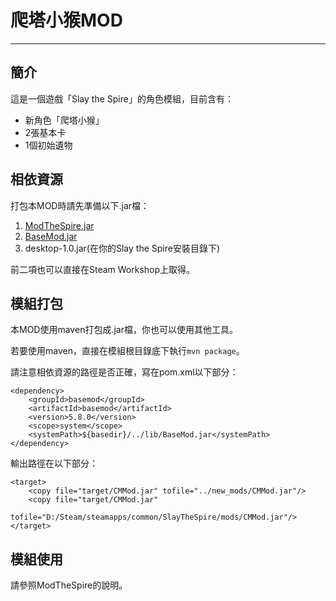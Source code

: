 # 爬塔小猴MOD
------------
## 簡介

這是一個遊戲「Slay the Spire」的角色模組，目前含有：
* 新角色「爬塔小猴」
* 2張基本卡
* 1個初始遺物


## 相依資源

打包本MOD時請先準備以下.jar檔：
1. [ModTheSpire.jar](https://github.com/kiooeht/ModTheSpire)
2. [BaseMod.jar](https://github.com/daviscook477/BaseMod)
3. desktop-1.0.jar(在你的Slay the Spire安裝目錄下)

前二項也可以直接在Steam Workshop上取得。


## 模組打包

本MOD使用maven打包成.jar檔，你也可以使用其他工具。

若要使用maven，直接在模組根目錄底下執行`mvn package`。

請注意相依資源的路徑是否正確，寫在pom.xml以下部分：

	<dependency>
        <groupId>basemod</groupId>
        <artifactId>basemod</artifactId>
        <version>5.8.0</version>
        <scope>system</scope>
        <systemPath>${basedir}/../lib/BaseMod.jar</systemPath>
    </dependency>

輸出路徑在以下部分：

	<target>
        <copy file="target/CMMod.jar" tofile="../new_mods/CMMod.jar"/>
		<copy file="target/CMMod.jar"
			tofile="D:/Steam/steamapps/common/SlayTheSpire/mods/CMMod.jar"/>
    </target>

## 模組使用

請參照ModTheSpire的說明。
